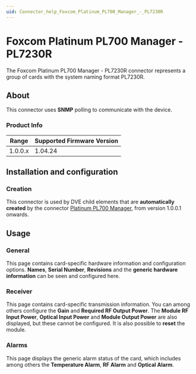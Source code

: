 ```yaml
---
uid: Connector_help_Foxcom_Platinum_PL700_Manager_-_PL7230R
---
```


# Foxcom Platinum PL700 Manager - PL7230R

The Foxcom Platinum PL700 Manager - PL7230R connector represents a group of cards with the system naming format PL7230R.

## About

This connector uses **SNMP** polling to communicate with the device.

### Product Info

| Range | Supported Firmware Version |
|------------------|-----------------------------|
| 1.0.0.x          | 1.04.24                     |

## Installation and configuration

### Creation

This connector is used by DVE child elements that are **automatically created** by the connector [Platinum PL700 Manager](xref:Connector_help_Foxcom_Platinum_PL700_Manager), from version 1.0.0.1 onwards.

## Usage

### General

This page contains card-specific hardware information and configuration options. **Names**, **Serial Number**, **Revisions** and the **generic hardware information** can be seen and configured here.

### Receiver

This page contains card-specific transmission information. You can among others configure the **Gain** and **Required RF Output Power**. The **Module RF Input Power**, **Optical Input Power** and **Module Output Power** are also displayed, but these cannot be configured. It is also possible to **reset** the module.

### Alarms

This page displays the generic alarm status of the card, which includes among others the **Temperature Alarm**, **RF Alarm** and **Optical Alarm**.
